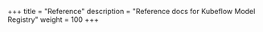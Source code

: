 +++
title = "Reference"
description = "Reference docs for Kubeflow Model Registry"
weight = 100
+++
